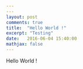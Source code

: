 ```yaml
---
---
layout: post
comments: true
title:  "Hello World !"
excerpt: "Testing"
date:   2016-06-04 15:40:00
mathjax: false
---
```



Hello World !
